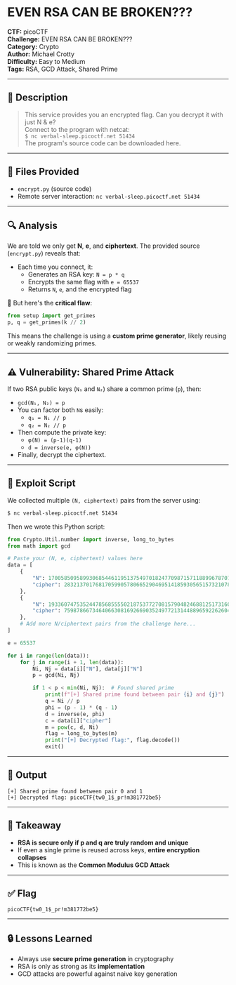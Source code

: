 # EVEN RSA CAN BE BROKEN???
**CTF:** picoCTF  
**Challenge:** EVEN RSA CAN BE BROKEN???  
**Category:** Crypto  
**Author:** Michael Crotty   
**Difficulty:** Easy to Medium  
**Tags:** RSA, GCD Attack, Shared Prime

---

## 🧠 Description

> This service provides you an encrypted flag. Can you decrypt it with just N & e?  
> Connect to the program with netcat:  
> `$ nc verbal-sleep.picoctf.net 51434`  
> The program's source code can be downloaded here.

---

## 📂 Files Provided

- `encrypt.py` (source code)
- Remote server interaction: `nc verbal-sleep.picoctf.net 51434`

---

## 🔍 Analysis

We are told we only get **N**, **e**, and **ciphertext**. The provided source (`encrypt.py`) reveals that:

- Each time you connect, it:
  - Generates an RSA key: `N = p * q`
  - Encrypts the same flag with `e = 65537`
  - Returns `N`, `e`, and the encrypted flag

🔐 But here's the **critical flaw**:
```python
from setup import get_primes
p, q = get_primes(k // 2)
```
This means the challenge is using a **custom prime generator**, likely reusing or weakly randomizing primes.

---

## ⚠️ Vulnerability: Shared Prime Attack

If two RSA public keys (`N₁` and `N₂`) share a common prime (`p`), then:
- `gcd(N₁, N₂) = p`  
- You can factor both `N`s easily:
  - `q₁ = N₁ // p`
  - `q₂ = N₂ // p`
- Then compute the private key:
  - `φ(N) = (p-1)(q-1)`
  - `d = inverse(e, φ(N))`
- Finally, decrypt the ciphertext.

---

## 🧪 Exploit Script

We collected multiple `(N, ciphertext)` pairs from the server using:

```bash
$ nc verbal-sleep.picoctf.net 51434
```

Then we wrote this Python script:

```python
from Crypto.Util.number import inverse, long_to_bytes
from math import gcd

# Paste your (N, e, ciphertext) values here
data = [
    {
        "N": 17005850958993068544611951375497018247709871571188996787072328644472548672517405275024848323413559150476672536105686487996466870041168786691151952104738298,
        "cipher": 2832137017681705990578066529046951418593056515732107828347791580201444568626900412693334538709786459246962908003578904607182716500634117529490867115834887
    },
    {
        "N": 19336074753524478568555502187537727081579048246881251731604194737897382861248258695211789616373461221614093258643351699510217418855462084387025714856337146,
        "cipher": 7598786673464066308169266903524977213144889659226260492306018197428515605287664104861363402838957180294298825237940531352623629456861222519027035308624587
    },
    # Add more N/ciphertext pairs from the challenge here...
]

e = 65537

for i in range(len(data)):
    for j in range(i + 1, len(data)):
        Ni, Nj = data[i]["N"], data[j]["N"]
        p = gcd(Ni, Nj)

        if 1 < p < min(Ni, Nj):  # Found shared prime
            print(f"[+] Shared prime found between pair {i} and {j}")
            q = Ni // p
            phi = (p - 1) * (q - 1)
            d = inverse(e, phi)
            c = data[i]["cipher"]
            m = pow(c, d, Ni)
            flag = long_to_bytes(m)
            print("[+] Decrypted flag:", flag.decode())
            exit()
```

---

## 🏁 Output

```
[+] Shared prime found between pair 0 and 1
[+] Decrypted flag: picoCTF{tw0_1$_pr!m381772be5}
```

---

## 🧠 Takeaway

- **RSA is secure only if p and q are truly random and unique**
- If even a single prime is reused across keys, **entire encryption collapses**
- This is known as the **Common Modulus GCD Attack**

---

## ✅ Flag

```
picoCTF{tw0_1$_pr!m381772be5}
```

---

## 🔒 Lessons Learned

- Always use **secure prime generation** in cryptography
- RSA is only as strong as its **implementation**
- GCD attacks are powerful against naive key generation

